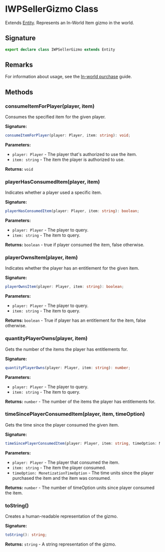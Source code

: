 # IWPSellerGizmo Class

Extends [Entity](https://developers.meta.com/horizon-worlds/reference/2.0.0/core_entity). Represents an In-World Item gizmo in the world.

## Signature

```typescript
export declare class IWPSellerGizmo extends Entity
```

## Remarks

For information about usage, see the [In-world purchase](https://developers.meta.com/horizon-worlds/learn/documentation/mhcp-program/monetization/meta-horizon-worlds-inworld-purchase-guide) guide.

## Methods

### consumeItemForPlayer(player, item)

Consumes the specified item for the given player.

**Signature:**
```typescript
consumeItemForPlayer(player: Player, item: string): void;
```

**Parameters:**
- `player: Player` - The player that's authorized to use the item.
- `item: string` - The item the player is authorized to use.

**Returns:**
`void`

### playerHasConsumedItem(player, item)

Indicates whether a player used a specific item.

**Signature:**
```typescript
playerHasConsumedItem(player: Player, item: string): boolean;
```

**Parameters:**
- `player: Player` - The player to query.
- `item: string` - The item to query.

**Returns:**
`boolean` - true if player consumed the item, false otherwise.

### playerOwnsItem(player, item)

Indicates whether the player has an entitlement for the given item.

**Signature:**
```typescript
playerOwnsItem(player: Player, item: string): boolean;
```

**Parameters:**
- `player: Player` - The player to query.
- `item: string` - The item to query.

**Returns:**
`boolean` - True if player has an entitlement for the item, false otherwise.

### quantityPlayerOwns(player, item)

Gets the number of the items the player has entitlements for.

**Signature:**
```typescript
quantityPlayerOwns(player: Player, item: string): number;
```

**Parameters:**
- `player: Player` - The player to query.
- `item: string` - The item to query.

**Returns:**
`number` - The number of the items the player has entitlements for.

### timeSincePlayerConsumedItem(player, item, timeOption)

Gets the time since the player consumed the given item.

**Signature:**
```typescript
timeSincePlayerConsumedItem(player: Player, item: string, timeOption: MonetizationTimeOption): number;
```

**Parameters:**
- `player: Player` - The player that consumed the item.
- `item: string` - The item the player consumed.
- `timeOption: MonetizationTimeOption` - The time units since the player purchased the item and the item was consumed.

**Returns:**
`number` - The number of timeOption units since player consumed the item.

### toString()

Creates a human-readable representation of the gizmo.

**Signature:**
```typescript
toString(): string;
```

**Returns:**
`string` - A string representation of the gizmo.
